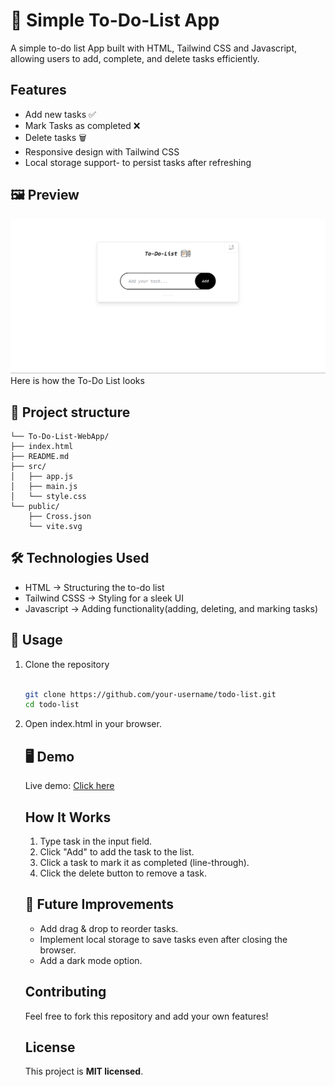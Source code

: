 # 📝 Simple To-Do-List App   
A simple to-do list App built with HTML, Tailwind CSS and Javascript, allowing users to add, complete, and delete tasks efficiently. 

## Features
<ul>
<li>Add new tasks ✅</li>
<li>Mark Tasks as completed ❌</li>
<li>Delete tasks 🗑️</li>
<li>Responsive design with Tailwind CSS</li>
<li>Local storage support- to persist tasks after refreshing</li>
</ul>

## 🖼️ Preview
![Screenshot](/public/Screenshot.jpg)
Here is how the To-Do List looks

## 📂 Project structure
    └── To-Do-List-WebApp/
    ├── index.html
    ├── README.md
    ├── src/  
    │   ├── app.js  
    │   ├── main.js  
    │   └── style.css  
    └── public/  
        ├── Cross.json  
        └── vite.svg  

## 🛠️ Technologies Used        
<ul>
<li>HTML → Structuring the to-do list</li>
<li>Tailwind CSSS → Styling for a sleek UI</li>
<li>Javascript → Adding functionality(adding, deleting, and marking tasks)</li>
</ul>

## 📜 Usage
<ol>
<li>Clone the repository</li><br>

```bash
git clone https://github.com/your-username/todo-list.git
cd todo-list
```
<li>Open index.html in your browser.</li>

## 🖥️ Demo
Live demo: [Click here](https://to-do-list-app-samuel-dwomoh.vercel.app/)

## How It Works
<ol>
<li>Type task in the input field.</li>
<li>Click "Add" to add the task to the list.</li>
<li>Click a task to mark it as completed (line-through).</li>
<li>Click the delete button  to remove a task.</li>
</ol> 

## 📌 Future Improvements
<ul>
<li>Add drag & drop to reorder tasks.</li>
<li>Implement local storage to save tasks even after closing the browser.</li>
<li>Add a dark mode option.</li>
</ul>

## Contributing
Feel free to fork this repository and add your own features!

## License
This project is <b>MIT licensed</b>.


